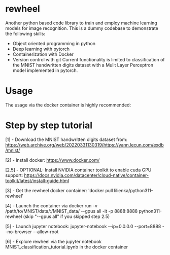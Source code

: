 # rewheel
Another python based code library to train and employ machine learning models for image recognition.
This is a dummy codebase to demonstrate the following skills:
  - Object oriented programming in python
  - Deep learning with pytorch
  - Containerization with Docker
  - Version control with git
Current functionality is limited to classification of the MNIST handwritten digits dataset with a
Mulit Layer Perceptron model implemented in pytorch.

# Usage
The usage via the docker container is highly recommended:

# Step by step tutorial

[1] - Download the MNIST handwritten digits dataset from: https://web.archive.org/web/20220331130319/https://yann.lecun.com/exdb/mnist/

[2] - Install docker: https://www.docker.com/

[2.5] - OPTIONAL: Install NVIDIA container toolkit to enable cuda GPU support: https://docs.nvidia.com/datacenter/cloud-native/container-toolkit/latest/install-guide.html

[3] - Get the rewheel docker container: 'docker pull lilienka/python311-rewheel'

[4] - Launch the container via docker run -v /path/to/MNIST/data/:/MNIST_data/ --gpus all -it -p 8888:8888 python311-rewheel (skip "--gpus all" if you skipped step 2.5)

[5] - Launch jupyter notebook: jupyter-notebook --ip=0.0.0.0 --port=8888 --no-browser --allow-root

[6] - Explore rewheel via the jupyter notebook MNIST_classification_tutorial.ipynb in the docker container

